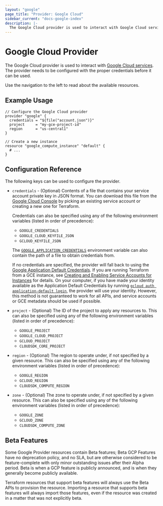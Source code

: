 ```yaml
---
layout: "google"
page_title: "Provider: Google Cloud"
sidebar_current: "docs-google-index"
description: |-
  The Google Cloud provider is used to interact with Google Cloud services. The provider needs to be configured with the proper credentials before it can be used.
---
```


# Google Cloud Provider

The Google Cloud provider is used to interact with
[Google Cloud services](https://cloud.google.com/). The provider needs
to be configured with the proper credentials before it can be used.

Use the navigation to the left to read about the available resources.

## Example Usage

```hcl
// Configure the Google Cloud provider
provider "google" {
  credentials = "${file("account.json")}"
  project     = "my-gce-project-id"
  region      = "us-central1"
}

// Create a new instance
resource "google_compute_instance" "default" {
  # ...
}
```

## Configuration Reference

The following keys can be used to configure the provider.

* `credentials` - (Optional) Contents of a file that contains your service
  account private key in JSON format. You can download this file from the
  [Google Cloud Console](https://console.cloud.google.com/apis/credentials/serviceaccountkey)
  by picking an existing service account or creating a new one for Terraform.

  Credentials can also be specified using any of the following environment
  variables (listed in order of precedence):

    * `GOOGLE_CREDENTIALS`
    * `GOOGLE_CLOUD_KEYFILE_JSON`
    * `GCLOUD_KEYFILE_JSON`

  The [`GOOGLE_APPLICATION_CREDENTIALS`](https://developers.google.com/identity/protocols/application-default-credentials#howtheywork)
  environment variable can also contain the path of a file to obtain credentials
  from.

  If no credentials are specified, the provider will fall back to using the
  [Google Application Default
  Credentials](https://developers.google.com/identity/protocols/application-default-credentials).
  If you are running Terraform from a GCE instance, see [Creating and Enabling
  Service Accounts for
  Instances](https://cloud.google.com/compute/docs/authentication) for
  details. On your computer, if you have made your identity available as the
  Application Default Credentials by running [`gcloud auth application-default
  login`](https://cloud.google.com/sdk/gcloud/reference/auth/application-default/login),
  the provider will use your identity. However, this method is not guaranteed to
  work for all APIs, and service accounts or GCE metadata should be used if possible.

* `project` - (Optional) The ID of the project to apply any resources to.  This
  can also be specified using any of the following environment variables (listed
  in order of precedence):

    * `GOOGLE_PROJECT`
    * `GOOGLE_CLOUD_PROJECT`
    * `GCLOUD_PROJECT`
    * `CLOUDSDK_CORE_PROJECT`

* `region` - (Optional) The region to operate under, if not specified by a given resource.
  This can also be specified using any of the following environment variables (listed in order of
  precedence):

    * `GOOGLE_REGION`
    * `GCLOUD_REGION`
    * `CLOUDSDK_COMPUTE_REGION`

* `zone` - (Optional) The zone to operate under, if not specified by a given resource.
  This can also be specified using any of the following environment variables (listed in order of
  precedence):

    * `GOOGLE_ZONE`
    * `GCLOUD_ZONE`
    * `CLOUDSDK_COMPUTE_ZONE`


## Beta Features

Some Google Provider resources contain Beta features; Beta GCP Features have no
deprecation policy, and no SLA, but are otherwise considered to be feature-complete
with only minor outstanding issues after their Alpha period. Beta is when a GCP feature
is publicly announced, and is when they generally become publicly available.

Terraform resources that support beta features will always use the Beta APIs to provision
the resource. Importing a resource that supports beta features will always import those
features, even if the resource was created in a matter that was not explicitly beta.
